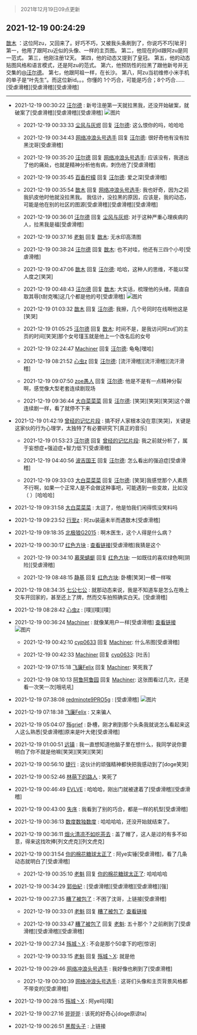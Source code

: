 > 2021年12月19日09点更新
<link rel="stylesheet" href="https://cdn.jsdelivr.net/gh/taotie6/sampleJSON@main/css/photo_show.css">
<meta name="referrer" content="no-referrer" />


 ## 2021-12-19 00:24:29 

 [㪚木](https://www.coolapk.com/feed/32219877?shareKey=YWFiZTU0ZGUwZmFlNjFiZTE2MTc~) ：这位阿zu，又回来了。好巧不巧，又被我头条刷到了，你说巧不巧[呲牙]
第一，他用了跟阿zu近似的头像、一样的主页图。
第二，他现在的id跟阿zu是同一范式。
第三，他刚注册12天。
第四，他的动态又提到了皇冠。
第五，他的动态贴图风格和语言模式，还是阿zu的范式。
第六<!--break-->，他预防性的拉黑了跟他新号并无交集的<a class="feed-link-uname" href="/u/汪尔德">@汪尔德</a>。
第七，他跟阿祖一样，在长沙。
第八，阿zu当初维修小米手机的单子是“叶先生”。而这位新id。。。你懂的
1个巧合，可能是巧合；8个巧合……
[受虐滑稽][受虐滑稽][受虐滑稽] 

<div class="album">
</div>

 ------- 

- 2021-12-19 00:30:22 [汪尔德](uid=1595236) : 新号注册第一天就拉黑我，还没开始破案，就破案了[受虐滑稽][受虐滑稽][受虐滑稽] ![图片](https://image.coolapk.com/feed/2021/1219/00/1595236_99c87277_5021_5776_877@1148x2480.jpeg)

    - 2021-12-19 00:33:33 [尘风与灰烬](uid=15331663) 回复 [汪尔德](uid=1595236): 这么恨你的吗，哈哈哈 

    - 2021-12-19 00:34:43 [网络冲浪头号选手](uid=1864467) 回复 [汪尔德](uid=1595236): 很好奇他有没有拉黑沈哥[受虐滑稽] 

    - 2021-12-19 00:35:20 [汪尔德](uid=1595236) 回复 [网络冲浪头号选手](uid=1864467): 应该没有，我道出了他的痛处，也就是精神分析他有病，刺伤他了[受虐滑稽] 

    - 2021-12-19 00:35:45 [百香柠檬](uid=2068085) 回复 [汪尔德](uid=1595236): 爱之深[受虐滑稽] 

    - 2021-12-19 00:35:54 [㪚木](uid=1081091) 回复 [网络冲浪头号选手](uid=1864467): 我也好奇，因为之前我扒皮他时他就没拉黑我。
我估计，没拉黑的原因，应该是，我的动态，可能是他在别的社区的图源[受虐滑稽][受虐滑稽][受虐滑稽] 

    - 2021-12-19 00:36:01 [汪尔德](uid=1595236) 回复 [尘风与灰烬](uid=15331663): 对于这种严重心理疾病的人，拉黑我是福[受虐滑稽] 

    - 2021-12-19 00:37:16 [老魁](uid=1703096) 回复 [㪚木](uid=1081091): 无水印高清图 

    - 2021-12-19 00:38:24 [汪尔德](uid=1595236) 回复 [㪚木](uid=1081091): 也不对哇，他还有三四个小号[受虐滑稽] 

    - 2021-12-19 00:47:06 [㪚木](uid=1081091) 回复 [汪尔德](uid=1595236): 哈哈，这种人的思维，不能以常人度之[笑哭] 

    - 2021-12-19 00:48:43 [汪尔德](uid=1595236) 回复 [㪚木](uid=1081091): 大实话，梳理他的头绪，简直自取其辱[t耐克嘴]这几个都是他的号[受虐滑稽] ![图片](https://image.coolapk.com/feed/2021/1219/00/1595236_cb53ffa3_6122_9817_440@1148x986.jpeg)

    - 2021-12-19 01:03:32 [㪚木](uid=1081091) 回复 [汪尔德](uid=1595236): 我擦，几个号同时在线啊他这是[笑哭] 

    - 2021-12-19 01:05:25 [汪尔德](uid=1595236) 回复 [㪚木](uid=1081091): 时间不是，是我访问阿zu们的主页的时间[笑哭]那个女号瑾玉就是他上一个改名后的女号 

    - 2021-12-19 02:24:47 [Machiner](uid=3114536) 回复 [汪尔德](uid=1595236): 龟龟[嘿哈] 

    - 2021-12-19 08:21:52 [心虫z](uid=151532) 回复 [汪尔德](uid=1595236): [流汗滑稽][流汗滑稽][流汗滑稽] 

    - 2021-12-19 09:07:50 [zoe愚人](uid=2608317) 回复 [汪尔德](uid=1595236): 他是不是有一点精神分裂啊，感觉像大型老套连续剧现场 

    - 2021-12-19 09:36:44 [大白菜菜菜](uid=2081020) 回复 [汪尔德](uid=1595236): [笑哭][笑哭][笑哭]这个跟连续剧一样，看了就停不下来 

- 2021-12-19 01:42:19 [曾经的记忆片段](uid=2703645) : 搞不好人家根本没在意[笑哭]，关键是这家伙的行为心理学，太独特了有必要研究下[真正的音乐] 

    - 2021-12-19 01:53:23 [汪尔德](uid=1595236) 回复 [曾经的记忆片段](uid=2703645): 我之前就分析了，属于妄想症+强迫症+智力低下[受虐滑稽] 

    - 2021-12-19 04:40:56 [波吉国王](uid=1890772) 回复 [汪尔德](uid=1595236): 怎么看出的强迫症[受虐滑稽] 

    - 2021-12-19 09:33:03 [大白菜菜菜](uid=2081020) 回复 [汪尔德](uid=1595236): [笑哭]我感觉那个人素质不行啊，如果一个正常人是不会做这种事吧，可能遇到一些变故，比如没（ ）[哈哈哈] 

- 2021-12-19 09:31:58 [大白菜菜菜](uid=2081020) : 太逗了，他是怕我们闲得慌没笑料吗 

- 2021-12-19 09:23:52 [行至z](uid=582810) : 阿zu装逼未半而遇㪚木[受虐滑稽] 

- 2021-12-19 09:18:35 [北极狼G2015](uid=1022608) : 啊木医生，这个人得是什么病？ 

- 2021-12-19 00:30:17 [红色方块](uid=825268) : <a class="feed-link-url" href="http://www.coolapk.com/u/17150491" title="http://www.coolapk.com/u/17150491" target="_blank" rel="nofollow">查看链接</a>[受虐滑稽]我猜是这个 

    - 2021-12-19 00:34:10 [慕荣蜻蜓](uid=497655) 回复 [红色方块](uid=825268): 一如既往的喜欢绿色啊[阴险][受虐滑稽] 

    - 2021-12-19 08:48:15 [静基](uid=1353091) 回复 [红色方块](uid=825268): 卧槽[笑哭]一模一样唉 

- 2021-12-19 08:34:35 [七公七公](uid=1763604) : 就那动态来说，我是不知道车是怎么在晚上交车开回家的，甚至还上了牌，然而交车拍照确实白天。[受虐滑稽] 

- 2021-12-19 08:28:42 [心虫z](uid=151532) : [噗][噗][噗] 

- 2021-12-19 00:36:24 [Machiner](uid=3114536) : 就像某用户一样[受虐滑稽]<!--break-->
<a class="feed-link-url" href="https://www.coolapk.com/feed/31098583?shareKey=ZTQ5MzY1MzQxNDJhNjFiZTBkZGI~&amp;shareUid=3114536&amp;shareFrom=com.coolapk.market_11.4.6" title="https://www.coolapk.com/feed/31098583?shareKey=ZTQ5MzY1MzQxNDJhNjFiZTBkZGI~&amp;shareUid=3114536&amp;shareFrom=com.coolapk.market_11.4.6" target="_blank" rel="nofollow">查看链接</a> ![图片](https://image.coolapk.com/feed/2021/1219/00/3114536_53be6f04_5383_9268_179@286x10000.jpeg)

    - 2021-12-19 00:42:10 [cyp0633](uid=773302) 回复 [Machiner](uid=3114536): 什么吊图[受虐滑稽] 

    - 2021-12-19 00:42:33 [Machiner](uid=3114536) 回复 [cyp0633](uid=773302): [吐舌] 

    - 2021-12-19 07:15:18 [飞廉Felix](uid=900024) 回复 [Machiner](uid=3114536): 笑死我了 

    - 2021-12-19 08:10:13 [阿鲁阿鲁园](uid=8744023) 回复 [Machiner](uid=3114536): 这张图看过几次，还是看一次笑一次[哦吼吼] 

- 2021-12-19 07:38:08 [redminote9PRO5g](uid=5832868) : [受虐滑稽] ![图片](https://image.coolapk.com/feed/2021/1219/07/5832868_78ef12cd_0671_2129_248@435x1280.jpeg)

- 2021-12-19 07:18:38 [飞廉Felix](uid=900024) : 又来骗人 

- 2021-12-19 05:04:07 [殇grief](uid=4392516) : 卧槽，刚才刷到那个头条我就说怎么看起来这人这么熟悉[受虐滑稽]原来是叶大佬[受虐滑稽] 

- 2021-12-19 01:00:51 [远镇](uid=1471248) : 我一直想知道他脑子里在想什么，我同学说你要明白了你不就是他嘛[笑哭][笑哭][笑哭] 

- 2021-12-19 00:56:10 [捷行](uid=1629443) : 这伙计的顽强精神都快把我感动到了[doge笑哭] 

- 2021-12-19 00:52:46 [林萌下的路人](uid=900430) : 笑死了 

- 2021-12-19 00:46:49 [EVLVE](uid=624501) : 哈哈哈，刚出门就被逮着了[受虐滑稽][受虐滑稽] 

- 2021-12-19 00:43:00 [失序](uid=1009107) : 我看到了别的巧合，都是一样的机型[受虐滑稽] 

- 2021-12-19 00:36:13 [数度数独数度](uid=1649918) : 哈哈哈哈，还没开始就结束了。 

- 2021-12-19 00:36:11 [烟火清凉不如吃茶去](uid=4279524) : 盖了帽了，这人是过的有多不如意，得来这找吹捧[列文虎克][列文虎克] 

- 2021-12-19 00:31:54 [你的棉花糖球太正了](uid=878850) : 阿ye实锤[受虐滑稽]，看了几条动态就明白了[受虐滑稽] 

    - 2021-12-19 00:35:10 [老魁](uid=1703096) 回复 [你的棉花糖球太正了](uid=878850): 哈哈哈哈 

- 2021-12-19 00:34:29 [郭伯紀](uid=2859803) : [受虐滑稽][受虐滑稽][受虐滑稽][强] 

- 2021-12-19 00:27:35 [糟了被包了](uid=7989343) : 不困了沈哥，上链接[受虐滑稽] 

    - 2021-12-19 00:33:01 [老魁](uid=1703096) 回复 [糟了被包了](uid=7989343): <a class="feed-link-url" href="http://www.coolapk.com/u/17150491" title="http://www.coolapk.com/u/17150491" target="_blank" rel="nofollow">查看链接</a> 

    - 2021-12-19 00:33:47 [糟了被包了](uid=7989343) 回复 [老魁](uid=1703096): 五十那个？之前刷到了[受虐滑稽][受虐滑稽][受虐滑稽] 

- 2021-12-19 00:27:34 [殇城丶X](uid=2829111) : 不会是那个50拿下的吧[惊讶] 

    - 2021-12-19 00:33:15 [老魁](uid=1703096) 回复 [殇城丶X](uid=2829111): 就是他 

- 2021-12-19 00:29:46 [网络冲浪头号选手](uid=1864467) : 我好像也刷到了[受虐滑稽] 

    - 2021-12-19 00:30:39 [网络冲浪头号选手](uid=1864467) : 这哥们头像和主页背景风格都不带变的[受虐滑稽] 

- 2021-12-19 00:28:15 [殇城丶X](uid=2829111) : 阿ye吗[噗] 

- 2021-12-19 00:27:16 [戼戼戼](uid=4044548) : 该死的好奇心[doge原谅ta] 

- 2021-12-19 00:26:51 [黑帮头子](uid=2838832) : 上链接 

